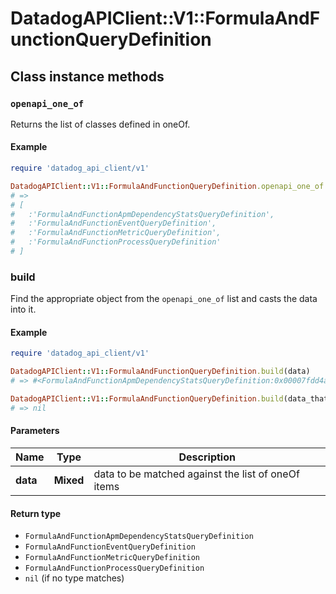 # DatadogAPIClient::V1::FormulaAndFunctionQueryDefinition

## Class instance methods

### `openapi_one_of`

Returns the list of classes defined in oneOf.

#### Example

```ruby
require 'datadog_api_client/v1'

DatadogAPIClient::V1::FormulaAndFunctionQueryDefinition.openapi_one_of
# =>
# [
#   :'FormulaAndFunctionApmDependencyStatsQueryDefinition',
#   :'FormulaAndFunctionEventQueryDefinition',
#   :'FormulaAndFunctionMetricQueryDefinition',
#   :'FormulaAndFunctionProcessQueryDefinition'
# ]
```

### build

Find the appropriate object from the `openapi_one_of` list and casts the data into it.

#### Example

```ruby
require 'datadog_api_client/v1'

DatadogAPIClient::V1::FormulaAndFunctionQueryDefinition.build(data)
# => #<FormulaAndFunctionApmDependencyStatsQueryDefinition:0x00007fdd4aab02a0>

DatadogAPIClient::V1::FormulaAndFunctionQueryDefinition.build(data_that_doesnt_match)
# => nil
```

#### Parameters

| Name | Type | Description |
| ---- | ---- | ----------- |
| **data** | **Mixed** | data to be matched against the list of oneOf items |

#### Return type

- `FormulaAndFunctionApmDependencyStatsQueryDefinition`
- `FormulaAndFunctionEventQueryDefinition`
- `FormulaAndFunctionMetricQueryDefinition`
- `FormulaAndFunctionProcessQueryDefinition`
- `nil` (if no type matches)

